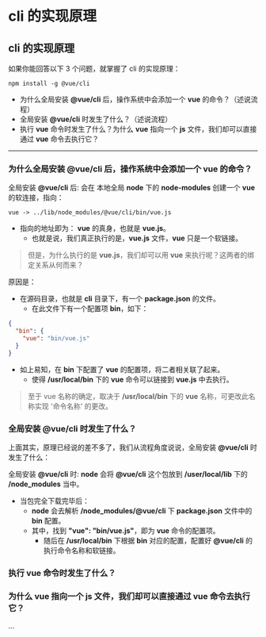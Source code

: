 # cli 的实现原理

## cli 的实现原理

如果你能回答以下 3 个问题，就掌握了 cli 的实现原理：

```
npm install -g @vue/cli
```

- 为什么全局安装 **@vue/cli** 后，操作系统中会添加一个 **vue** 的命令？（述说流程）
- 全局安装 **@vue/cli** 时发生了什么？（述说流程）
- 执行 **vue** 命令时发生了什么？为什么 **vue** 指向一个 **js** 文件，我们却可以直接通过 **vue** 命令去执行它？

---

### 为什么全局安装 **@vue/cli** 后，操作系统中会添加一个 **vue** 的命令？

全局安装 **@vue/cli** 后:
会在 本地全局 **node** 下的 **node-modules** 创建一个 **vue** 的软连接，指向：

```
vue -> ../lib/node_modules/@vue/cli/bin/vue.js
```

- 指向的地址即为： **vue** 的真身，也就是 **vue.js**。
  - 也就是说，我们真正执行的是，**vue.js** 文件，**vue** 只是一个软链接。

> 但是，为什么执行的是 **vue.js**，我们却可以用 **vue** 来执行呢？这两者的绑定关系从何而来？

原因是：

- 在源码目录，也就是 **cli** 目录下，有一个 **package.json** 的文件。
  - 在此文件下有一个配置项 **bin**，如下：

```json
{
  "bin": {
    "vue": "bin/vue.js"
  }
}
```

- 如上易知，在 **bin** 下配置了 **vue** 的配置项，将二者相关联了起来。
  - 使得 **/usr/local/bin** 下的 **vue** 命令可以链接到 **vue.js** 中去执行。

> 至于 vue 名称的确定，取决于 **/usr/local/bin** 下的 **vue** 名称，可更改此名称实现 '命令名称' 的更改。

### 全局安装 **@vue/cli** 时发生了什么？

上面其实，原理已经说的差不多了，我们从流程角度说说，全局安装 **@vue/cli** 时发生了什么：

全局安装 **@vue/cli** 时:
**node** 会将 **@vue/cli** 这个包放到 **/user/local/lib** 下的 **/node_modules** 当中。

- 当包完全下载完毕后：
  - **node** 会去解析 **/node_modules/@vue/cli** 下 **package.json** 文件中的 **bin** 配置。
  - 其中，找到 **"vue": "bin/vue.js"**，即为 **vue** 命令的配置项。
    - 随后在 **/usr/local/bin** 下根据 **bin** 对应的配置，配置好 **@vue/cli** 的执行命令名称和软链接。

### 执行 **vue** 命令时发生了什么？
### 为什么 **vue** 指向一个 **js** 文件，我们却可以直接通过 **vue** 命令去执行它？

...
